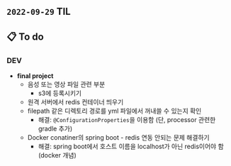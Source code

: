 ## `2022-09-29` TIL

## 📋 To do

### DEV

+ **final project**
  + 음성 또는 영상 파일 관련 부분
    + s3에 등록시키기
  + 원격 서버에서 redis 컨테이너 띄우기
  + filepath 같은 디렉토리 경로를 yml 파일에서 꺼내쓸 수 있는지 확인
    + 해결: `@ConfigurationProperties`을 이용함 (단, processor 관련한 gradle 추가)
  + Docker conatiner의 spring boot - redis 연동 안되는 문제 해결하기
    + 해결: spring boot에서 호스트 이름을 localhost가 아닌 redis이어야 함 (docker 개념) 